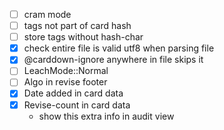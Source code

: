   - [ ] cram mode
  - [ ] tags not part of card hash
  - [ ] store tags without hash-char
  - [x] check entire file is valid utf8 when parsing file
  - [x] @carddown-ignore anywhere in file skips it
  - [ ] LeachMode::Normal
  - [ ] Algo in revise footer
  - [x] Date added in card data
  - [x] Revise-count in card data
      - show this extra info in audit view
